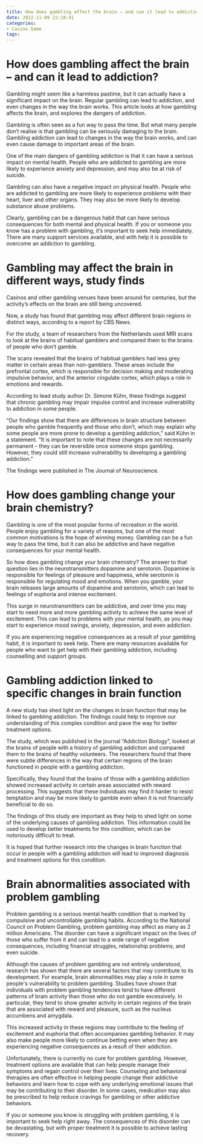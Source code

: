 ```yaml
---
title: How does gambling affect the brain – and can it lead to addiction
date: 2022-11-09 22:18:41
categories:
- Casino Game
tags:
---
```



#  How does gambling affect the brain – and can it lead to addiction?

Gambling might seem like a harmless pastime, but it can actually have a significant impact on the brain. Regular gambling can lead to addiction, and even changes in the way the brain works. This article looks at how gambling affects the brain, and explores the dangers of addiction.

Gambling is often seen as a fun way to pass the time. But what many people don’t realise is that gambling can be seriously damaging to the brain. Gambling addiction can lead to changes in the way the brain works, and can even cause damage to important areas of the brain.

One of the main dangers of gambling addiction is that it can have a serious impact on mental health. People who are addicted to gambling are more likely to experience anxiety and depression, and may also be at risk of suicide.

Gambling can also have a negative impact on physical health. People who are addicted to gambling are more likely to experience problems with their heart, liver and other organs. They may also be more likely to develop substance abuse problems.

Clearly, gambling can be a dangerous habit that can have serious consequences for both mental and physical health. If you or someone you know has a problem with gambling, it’s important to seek help immediately. There are many support services available, and with help it is possible to overcome an addiction to gambling.

#  Gambling may affect the brain in different ways, study finds

Casinos and other gambling venues have been around for centuries, but the activity’s effects on the brain are still being uncovered.

Now, a study has found that gambling may affect different brain regions in distinct ways, according to a report by CBS News.

For the study, a team of researchers from the Netherlands used MRI scans to look at the brains of habitual gamblers and compared them to the brains of people who don’t gamble.

The scans revealed that the brains of habitual gamblers had less grey matter in certain areas than non-gamblers. These areas include the prefrontal cortex, which is responsible for decision making and moderating impulsive behavior, and the anterior cingulate cortex, which plays a role in emotions and rewards.

According to lead study author Dr. Simone Kühn, these findings suggest that chronic gambling may impair impulse control and increase vulnerability to addiction in some people.

“Our findings show that there are differences in brain structure between people who gamble frequently and those who don’t, which may explain why some people are more prone to develop a gambling addiction,” said Kühn in a statement. “It is important to note that these changes are not necessarily permanent – they can be reversible once someone stops gambling. However, they could still increase vulnerability to developing a gambling addiction.”

The findings were published in The Journal of Neuroscience.

#  How does gambling change your brain chemistry?

Gambling is one of the most popular forms of recreation in the world. People enjoy gambling for a variety of reasons, but one of the most common motivations is the hope of winning money. Gambling can be a fun way to pass the time, but it can also be addictive and have negative consequences for your mental health.

So how does gambling change your brain chemistry? The answer to that question lies in the neurotransmitters dopamine and serotonin. Dopamine is responsible for feelings of pleasure and happiness, while serotonin is responsible for regulating mood and emotions. When you gamble, your brain releases large amounts of dopamine and serotonin, which can lead to feelings of euphoria and intense excitement.

This surge in neurotransmitters can be addictive, and over time you may start to need more and more gambling activity to achieve the same level of excitement. This can lead to problems with your mental health, as you may start to experience mood swings, anxiety, depression, and even addiction.

If you are experiencing negative consequences as a result of your gambling habit, it is important to seek help. There are many resources available for people who want to get help with their gambling addiction, including counselling and support groups.

#  Gambling addiction linked to specific changes in brain function

A new study has shed light on the changes in brain function that may be linked to gambling addiction. The findings could help to improve our understanding of this complex condition and pave the way for better treatment options.

The study, which was published in the journal “Addiction Biology”, looked at the brains of people with a history of gambling addiction and compared them to the brains of healthy volunteers. The researchers found that there were subtle differences in the way that certain regions of the brain functioned in people with a gambling addiction.

Specifically, they found that the brains of those with a gambling addiction showed increased activity in certain areas associated with reward processing. This suggests that these individuals may find it harder to resist temptation and may be more likely to gamble even when it is not financially beneficial to do so.

The findings of this study are important as they help to shed light on some of the underlying causes of gambling addiction. This information could be used to develop better treatments for this condition, which can be notoriously difficult to treat.

It is hoped that further research into the changes in brain function that occur in people with a gambling addiction will lead to improved diagnosis and treatment options for this condition.

#  Brain abnormalities associated with problem gambling

Problem gambling is a serious mental health condition that is marked by compulsive and uncontrollable gambling habits. According to the National Council on Problem Gambling, problem gambling may affect as many as 2 million Americans. The disorder can have a significant impact on the lives of those who suffer from it and can lead to a wide range of negative consequences, including financial struggles, relationship problems, and even suicide.

Although the causes of problem gambling are not entirely understood, research has shown that there are several factors that may contribute to its development. For example, brain abnormalities may play a role in some people's vulnerability to problem gambling. Studies have shown that individuals with problem gambling tendencies tend to have different patterns of brain activity than those who do not gamble excessively. In particular, they tend to show greater activity in certain regions of the brain that are associated with reward and pleasure, such as the nucleus accumbens and amygdala.

This increased activity in these regions may contribute to the feeling of excitement and euphoria that often accompanies gambling behavior. It may also make people more likely to continue betting even when they are experiencing negative consequences as a result of their addiction.

Unfortunately, there is currently no cure for problem gambling. However, treatment options are available that can help people manage their symptoms and regain control over their lives. Counseling and behavioral therapies are often effective in helping people change their addictive behaviors and learn how to cope with any underlying emotional issues that may be contributing to their disorder. In some cases, medication may also be prescribed to help reduce cravings for gambling or other addictive behaviors.

If you or someone you know is struggling with problem gambling, it is important to seek help right away. The consequences of this disorder can be devastating, but with proper treatment it is possible to achieve lasting recovery.